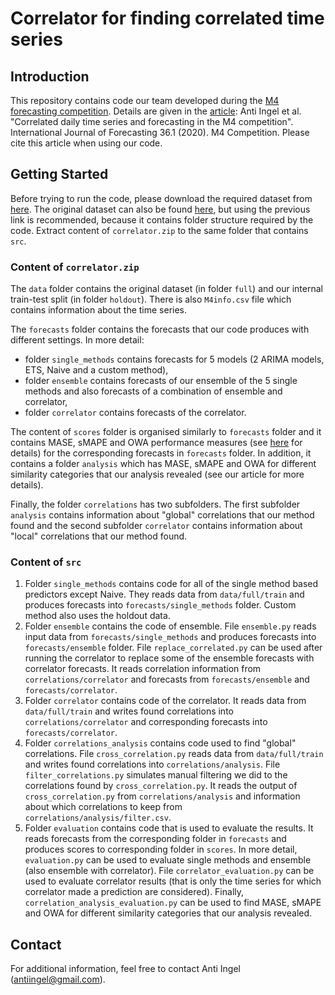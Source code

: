 # Correlator for finding correlated time series

## Introduction

This repository contains code our team developed during the [M4 forecasting competition](https://mofc.unic.ac.cy/m4/). Details are given in the [article](https://doi.org/10.1016/j.ijforecast.2019.02.018): Anti Ingel et al. "Correlated daily time series and forecasting in the M4
competition". International Journal of Forecasting 36.1 (2020). M4 Competition. Please cite this article when using our code.

## Getting Started

Before trying to run the code, please download the required dataset from [here](https://drive.google.com/open?id=1o7xC4j2ai01st8dL_KUcM6gB_ThPpPrF). The original dataset can also be found [here](https://github.com/Mcompetitions/M4-methods/tree/master/Dataset), but using the previous link is recommended, because it contains folder structure required by the code. Extract content of `correlator.zip` to the same folder that contains `src`.

### Content of `correlator.zip`

The `data` folder contains the original dataset (in folder `full`) and our internal train-test split (in folder `holdout`). There is also `M4info.csv` file which contains information about the time series.

The `forecasts` folder contains the forecasts that our code produces with different settings. In more detail:
 * folder `single_methods` contains forecasts for 5 models (2 ARIMA models, ETS, Naive and a custom method),
 * folder `ensemble` contains forecasts of our ensemble of the 5 single methods and also forecasts of a combination of ensemble and correlator,
 * folder `correlator` contains forecasts of the correlator.
 
The content of `scores` folder is organised similarly to `forecasts` folder and it contains MASE, sMAPE and OWA performance measures (see [here](https://www.m4.unic.ac.cy/wp-content/uploads/2018/03/M4-Competitors-Guide.pdf) for details) for the corresponding forecasts in `forecasts` folder. In addition, it contains a folder `analysis` which has MASE, sMAPE and OWA for different similarity categories that our analysis revealed (see our article for more details).

Finally, the folder `correlations` has two subfolders. The first subfolder `analysis` contains information about "global" correlations that our method found and the second subfolder `correlator` contains information about "local" correlations that our method found.

### Content of `src`

1. Folder `single_methods` contains code for all of the single method based predictors except Naive. They reads data from `data/full/train` and produces forecasts into `forecasts/single_methods` folder. Custom method also uses the holdout data.
2. Folder `ensemble` contains the code of ensemble. File `ensemble.py` reads input data from `forecasts/single_methods` and produces forecasts into `forecasts/ensemble` folder. File `replace_correlated.py` can be used after running the correlator to replace some of the ensemble forecasts with correlator forecasts. It reads correlation information from `correlations/correlator` and forecasts from `forecasts/ensemble` and `forecasts/correlator`.
3. Folder `correlator` contains code of the correlator. It reads data from `data/full/train` and writes found correlations into `correlations/correlator` and corresponding forecasts into `forecasts/correlator`.
4. Folder `correlations_analysis` contains code used to find "global" correlations. File `cross_correlation.py` reads data from `data/full/train` and writes found correlations into `correlations/analysis`. File `filter_correlations.py` simulates manual filtering we did to the correlations found by `cross_correlation.py`. It reads the output of `cross_correlation.py` from `correlations/analysis` and information about which correlations to keep from `correlations/analysis/filter.csv`.
5. Folder `evaluation` contains code that is used to evaluate the results. It reads forecasts from the corresponding folder in `forecasts` and produces scores to corresponding folder in `scores`. In more detail, `evaluation.py` can be used to evaluate single methods and ensemble (also ensemble with correlator). File `correlator_evaluation.py` can be used to evaluate correlator results (that is only the time series for which correlator made a prediction are considered). Finally, `correlation_analysis_evaluation.py` can be used to find MASE, sMAPE and OWA for different similarity categories that our analysis revealed.

## Contact

For additional information, feel free to contact Anti Ingel (antiingel@gmail.com).
